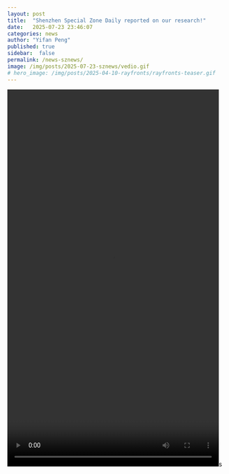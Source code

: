 ```yaml
---
layout: post
title:  "Shenzhen Special Zone Daily reported on our research!"
date:   2025-07-23 23:46:07
categories: news
author: "Yifan Peng"
published: true
sidebar:  false
permalink: /news-sznews/
image: /img/posts/2025-07-23-sznews/vedio.gif
# hero_image: /img/posts/2025-04-10-rayfronts/rayfronts-teaser.gif
---
```


<video width="480" height="854" controls>
  <source src="/img/posts/2025-07-23-sznews/video.mp4" type="video/mp4">
  Your browser does not support the video tag.
</video>s